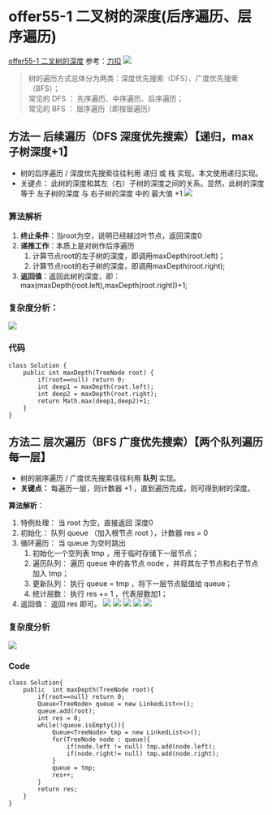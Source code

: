 # offer55-1 二叉树的深度(后序遍历、层序遍历)
[offer55-1 二叉树的深度](https://leetcode-cn.com/problems/er-cha-shu-de-shen-du-lcof/)
参考：[力扣](https://leetcode-cn.com/problems/er-cha-shu-de-shen-du-lcof/solution/mian-shi-ti-55-i-er-cha-shu-de-shen-du-xian-xu-bia/)
![](offer55-1%20%E4%BA%8C%E5%8F%89%E6%A0%91%E7%9A%84%E6%B7%B1%E5%BA%A6(%E5%90%8E%E5%BA%8F%E9%81%8D%E5%8E%86%E3%80%81%E5%B1%82%E5%BA%8F%E9%81%8D%E5%8E%86)/%E6%88%AA%E5%B1%8F2021-02-25%2015.48.32.png)
> 树的遍历方式总体分为两类：深度优先搜索（DFS）、广度优先搜索（BFS）；  
> 常见的 DFS ： 先序遍历、中序遍历、后序遍历；  
> 常见的 BFS ： 层序遍历（即按层遍历）  

## 方法一 后续遍历（DFS 深度优先搜索）【递归，max子树深度+1】
* 树的后序遍历 / 深度优先搜索往往利用 递归 或 栈 实现，本文使用递归实现。
* 关键点： 此树的深度和其左（右）子树的深度之间的关系。显然，此树的深度 等于 左子树的深度 与 右子树的深度 中的 最大值 +1 
![](offer55-1%20%E4%BA%8C%E5%8F%89%E6%A0%91%E7%9A%84%E6%B7%B1%E5%BA%A6(%E5%90%8E%E5%BA%8F%E9%81%8D%E5%8E%86%E3%80%81%E5%B1%82%E5%BA%8F%E9%81%8D%E5%8E%86)/70691D94-0596-4CE8-AEE7-77584798728A.png)
### 算法解析
1. **终止条件**：当root为空，说明已经越过叶节点，返回深度0
2. **递推工作**：本质上是对树作后序遍历
	1. 计算节点root的左子树的深度，即调用maxDepth(root.left)；
	2. 计算节点root的右子树的深度，即调用maxDepth(root.right);
3. **返回值**：返回此树的深度，即：
max(maxDepth(root.left),maxDepth(root.right))+1;

### 复杂度分析：
![](offer55-1%20%E4%BA%8C%E5%8F%89%E6%A0%91%E7%9A%84%E6%B7%B1%E5%BA%A6(%E5%90%8E%E5%BA%8F%E9%81%8D%E5%8E%86%E3%80%81%E5%B1%82%E5%BA%8F%E9%81%8D%E5%8E%86)/%E6%88%AA%E5%B1%8F2021-02-25%2016.00.01.png)

### 代码
```
class Solution {
    public int maxDepth(TreeNode root) {
        if(root==null) return 0;
        int deep1 = maxDepth(root.left);
        int deep2 = maxDepth(root.right);
        return Math.max(deep1,deep2)+1;
    }
}
```



## 方法二 层次遍历（BFS 广度优先搜索）【两个队列遍历每一层】
* 树的层序遍历 / 广度优先搜索往往利用 **队列** 实现。
* **关键点：** 每遍历一层，则计数器 +1 ，直到遍历完成，则可得到树的深度。

**算法解析**：
1. 特例处理： 当 root​ 为空，直接返回 深度0
2. 初始化： 队列 queue （加入根节点 root ），计数器 res = 0
3. 循环遍历： 当 queue 为空时跳出
	1. 初始化一个空列表 tmp ，用于临时存储下一层节点；
	2. 遍历队列： 遍历 queue 中的各节点 node ，并将其左子节点和右子节点加入 tmp；
	3. 更新队列： 执行 queue = tmp ，将下一层节点赋值给 queue；
	4. 统计层数： 执行 res += 1 ，代表层数加1；
4. 返回值： 返回 res 即可。
![](offer55-1%20%E4%BA%8C%E5%8F%89%E6%A0%91%E7%9A%84%E6%B7%B1%E5%BA%A6(%E5%90%8E%E5%BA%8F%E9%81%8D%E5%8E%86%E3%80%81%E5%B1%82%E5%BA%8F%E9%81%8D%E5%8E%86)/097EA45A-CC9B-4B8D-8918-8BF20C9DA7BB.png)
![](offer55-1%20%E4%BA%8C%E5%8F%89%E6%A0%91%E7%9A%84%E6%B7%B1%E5%BA%A6(%E5%90%8E%E5%BA%8F%E9%81%8D%E5%8E%86%E3%80%81%E5%B1%82%E5%BA%8F%E9%81%8D%E5%8E%86)/392CCFC4-153B-4C5F-9A02-FD261FE961DA.png)
![](offer55-1%20%E4%BA%8C%E5%8F%89%E6%A0%91%E7%9A%84%E6%B7%B1%E5%BA%A6(%E5%90%8E%E5%BA%8F%E9%81%8D%E5%8E%86%E3%80%81%E5%B1%82%E5%BA%8F%E9%81%8D%E5%8E%86)/792D91A2-15B3-45C9-BEF7-D8547225106F.png)
![](offer55-1%20%E4%BA%8C%E5%8F%89%E6%A0%91%E7%9A%84%E6%B7%B1%E5%BA%A6(%E5%90%8E%E5%BA%8F%E9%81%8D%E5%8E%86%E3%80%81%E5%B1%82%E5%BA%8F%E9%81%8D%E5%8E%86)/1728080A-C71E-4676-B191-97B1FE8A73BC.png)
![](offer55-1%20%E4%BA%8C%E5%8F%89%E6%A0%91%E7%9A%84%E6%B7%B1%E5%BA%A6(%E5%90%8E%E5%BA%8F%E9%81%8D%E5%8E%86%E3%80%81%E5%B1%82%E5%BA%8F%E9%81%8D%E5%8E%86)/87942FCB-B4A1-4B83-8E6E-B5C1CCA9E8FF.png)

### 复杂度分析
![](offer55-1%20%E4%BA%8C%E5%8F%89%E6%A0%91%E7%9A%84%E6%B7%B1%E5%BA%A6(%E5%90%8E%E5%BA%8F%E9%81%8D%E5%8E%86%E3%80%81%E5%B1%82%E5%BA%8F%E9%81%8D%E5%8E%86)/%E6%88%AA%E5%B1%8F2021-02-25%2016.07.34.png)

### Code
```
class Solution{
    public  int maxDepth(TreeNode root){
        if(root==null) return 0;
        Queue<TreeNode> queue = new LinkedList<>();
        queue.add(root);
        int res = 0;
        while(!queue.isEmpty()){
            Queue<TreeNode> tmp = new LinkedList<>();
            for(TreeNode node : queue){
                if(node.left != null) tmp.add(node.left);
                if(node.right!= null) tmp.add(node.right);
            }
            queue = tmp;
            res++;
        }
        return res;
    }
}
```